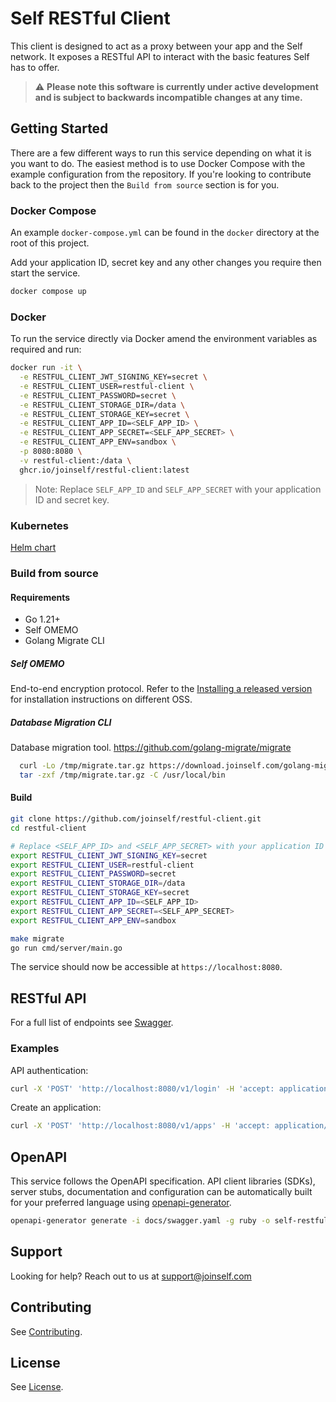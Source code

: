 # Self RESTful Client

This client is designed to act as a proxy between your app and the Self network. It exposes a RESTful API to interact with the basic features Self has to offer.

> :warning: **Please note this software is currently under active development and is subject to backwards incompatible changes at any time.**

## Getting Started

There are a few different ways to run this service depending on what it is you want to do. The easiest method is to use Docker Compose with the example configuration from the repository. If you're looking to contribute back to the project then the `Build from source` section is for you.

### Docker Compose

An example `docker-compose.yml` can be found in the `docker` directory at the root of this project.

Add your application ID, secret key and any other changes you require then start the service.

```bash
docker compose up
```

### Docker

To run the service directly via Docker amend the environment variables as required and run:

```bash
docker run -it \
  -e RESTFUL_CLIENT_JWT_SIGNING_KEY=secret \
  -e RESTFUL_CLIENT_USER=restful-client \
  -e RESTFUL_CLIENT_PASSWORD=secret \
  -e RESTFUL_CLIENT_STORAGE_DIR=/data \
  -e RESTFUL_CLIENT_STORAGE_KEY=secret \
  -e RESTFUL_CLIENT_APP_ID=<SELF_APP_ID> \
  -e RESTFUL_CLIENT_APP_SECRET=<SELF_APP_SECRET> \
  -e RESTFUL_CLIENT_APP_ENV=sandbox \
  -p 8080:8080 \
  -v restful-client:/data \
  ghcr.io/joinself/restful-client:latest
```

> Note: Replace `SELF_APP_ID` and `SELF_APP_SECRET` with your application ID and secret key.

### Kubernetes

[Helm chart](https://github.com/joinself/restful-client/tree/main/helm/chart)

### Build from source

#### Requirements

- Go 1.21+
- Self OMEMO
- Golang Migrate CLI

##### Self OMEMO

End-to-end encryption protocol. Refer to the [Installing a released version](https://github.com/joinself/self-omemo?tab=readme-ov-file#installing-a-released-version) for installation instructions on different OSS.

##### Database Migration CLI

Database migration tool. https://github.com/golang-migrate/migrate

```bash
  curl -Lo /tmp/migrate.tar.gz https://download.joinself.com/golang-migrate/migrate-sqlite3-4.16.2.tar.gz && \
  tar -zxf /tmp/migrate.tar.gz -C /usr/local/bin
```

#### Build

``` bash
git clone https://github.com/joinself/restful-client.git
cd restful-client

# Replace <SELF_APP_ID> and <SELF_APP_SECRET> with your application ID and secret key.
export RESTFUL_CLIENT_JWT_SIGNING_KEY=secret
export RESTFUL_CLIENT_USER=restful-client
export RESTFUL_CLIENT_PASSWORD=secret
export RESTFUL_CLIENT_STORAGE_DIR=/data
export RESTFUL_CLIENT_STORAGE_KEY=secret
export RESTFUL_CLIENT_APP_ID=<SELF_APP_ID>
export RESTFUL_CLIENT_APP_SECRET=<SELF_APP_SECRET>
export RESTFUL_CLIENT_APP_ENV=sandbox

make migrate
go run cmd/server/main.go
```

The service should now be accessible at `https://localhost:8080`.

## RESTful API

For a full list of endpoints see [Swagger](https://editor.swagger.io/?url=https://raw.githubusercontent.com/joinself/restful-client/main/docs/swagger.json).

### Examples

API authentication:
```bash
curl -X 'POST' 'http://localhost:8080/v1/login' -H 'accept: application/json' -H 'Content-Type: application/json' -d '{ "username": "<user>", "password": "<password>" }'
```

Create an application:
```bash
curl -X 'POST' 'http://localhost:8080/v1/apps' -H 'accept: application/json' -H 'Authorization: Bearer <BEARER TOKEN>' -H 'Content-Type: application/json' -d '{ "id": "<APP_ID>", "secret": "<DEVICE_APP_SECRET>", "name": "<APP_NAME>", "env":"<APP_ENVIRONMENT>", "callback":"<CALLBACK>", "code":"<CODE>" }'
```

## OpenAPI

This service follows the OpenAPI specification. API client libraries (SDKs), server stubs, documentation and configuration can be automatically built for your preferred language using [openapi-generator](https://github.com/OpenAPITools/openapi-generator).


```bash
openapi-generator generate -i docs/swagger.yaml -g ruby -o self-restful-client-ruby
```

## Support

Looking for help? Reach out to us at [support@joinself.com](mailto:support@joinself.com)

## Contributing

See [Contributing](CONTRIBUTING.md).

## License

See [License](LICENSE).
